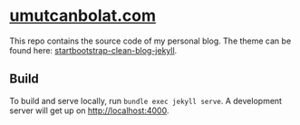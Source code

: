 # [umutcanbolat.com](https://umutcanbolat.com)

This repo contains the source code of my personal blog. The theme can be found here: [startbootstrap-clean-blog-jekyll](https://github.com/BlackrockDigital/startbootstrap-clean-blog-jekyll).

## Build

To build and serve locally, run `bundle exec jekyll serve`. A development server will get up on [http://localhost:4000](http://localhost:4000).
